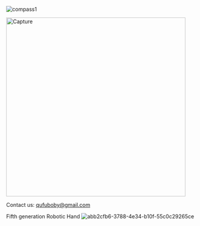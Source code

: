 ![compass1](https://user-images.githubusercontent.com/46214170/214790809-ffbf5bbb-534b-450d-a4b0-914d689f6fad.png)

<img width="480" alt="Capture" src="https://user-images.githubusercontent.com/46214170/214755356-f754cc4d-161e-4035-9ba4-cc45d272ed51.PNG">

Contact us: 
qufuboby@gmail.com

Fifth generation Robotic Hand
![abb2cfb6-3788-4e34-b10f-55c0c29265ce](https://user-images.githubusercontent.com/46214170/214634308-0752a796-a163-4229-85e5-749729c63e51.png)
